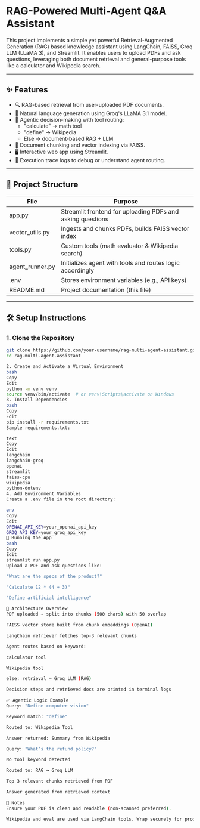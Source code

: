# RAG-Powered Multi-Agent Q&A Assistant

This project implements a simple yet powerful Retrieval-Augmented Generation (RAG) based knowledge assistant using LangChain, FAISS, Groq LLM (LLaMA 3), and Streamlit. It enables users to upload PDFs and ask questions, leveraging both document retrieval and general-purpose tools like a calculator and Wikipedia search.

---

## ✨ Features

- 🔍 RAG-based retrieval from user-uploaded PDF documents.
- 🤖 Natural language generation using Groq's LLaMA 3.1 model.
- 🧠 Agentic decision-making with tool routing:
  - "calculate" → math tool
  - "define" → Wikipedia
  - Else → document-based RAG + LLM
- 📄 Document chunking and vector indexing via FAISS.
- 🖥️ Interactive web app using Streamlit.
- 📜 Execution trace logs to debug or understand agent routing.

---

## 📁 Project Structure

| File            | Purpose                                                       |
|-----------------|---------------------------------------------------------------|
| app.py          | Streamlit frontend for uploading PDFs and asking questions    |
| vector_utils.py | Ingests and chunks PDFs, builds FAISS vector index            |
| tools.py        | Custom tools (math evaluator & Wikipedia search)              |
| agent_runner.py | Initializes agent with tools and routes logic accordingly     |
| .env            | Stores environment variables (e.g., API keys)                 |
| README.md       | Project documentation (this file)                             |

---

## 🛠️ Setup Instructions

### 1. Clone the Repository

```bash
git clone https://github.com/your-username/rag-multi-agent-assistant.git
cd rag-multi-agent-assistant

2. Create and Activate a Virtual Environment
bash
Copy
Edit
python -m venv venv
source venv/bin/activate  # or venv\Scripts\activate on Windows
3. Install Dependencies
bash
Copy
Edit
pip install -r requirements.txt
Sample requirements.txt:

text
Copy
Edit
langchain
langchain-groq
openai
streamlit
faiss-cpu
wikipedia
python-dotenv
4. Add Environment Variables
Create a .env file in the root directory:

env
Copy
Edit
OPENAI_API_KEY=your_openai_api_key
GROQ_API_KEY=your_groq_api_key
🚀 Running the App
bash
Copy
Edit
streamlit run app.py
Upload a PDF and ask questions like:

"What are the specs of the product?"

"Calculate 12 * (4 + 3)"

"Define artificial intelligence"

🧠 Architecture Overview
PDF uploaded → split into chunks (500 chars) with 50 overlap

FAISS vector store built from chunk embeddings (OpenAI)

LangChain retriever fetches top-3 relevant chunks

Agent routes based on keyword:

calculator tool

Wikipedia tool

else: retrieval → Groq LLM (RAG)

Decision steps and retrieved docs are printed in terminal logs

✅ Agentic Logic Example
Query: "Define computer vision"

Keyword match: "define"

Routed to: Wikipedia Tool

Answer returned: Summary from Wikipedia

Query: "What’s the refund policy?"

No tool keyword detected

Routed to: RAG → Groq LLM

Top 3 relevant chunks retrieved from PDF

Answer generated from retrieved context

📌 Notes
Ensure your PDF is clean and readable (non-scanned preferred).

Wikipedia and eval are used via LangChain tools. Wrap securely for production use.
